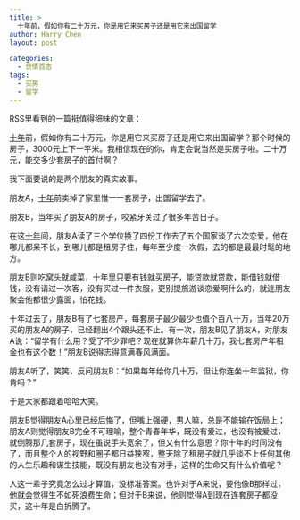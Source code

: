 ```yaml
---
title: >
  十年前，假如你有二十万元，你是用它来买房子还是用它来出国留学
author: Harry Chen
layout: post

categories:
  - 世情百态
tags:
  - 买房
  - 留学
---
```


  RSS里看到的一篇挺值得细味的文章：

  [ 十年][1]前，假如你有二十万元，你是用它来买房子还是用它来出国留学？那个时候的房子，3000元上下一平米。我相信现在的你，肯定会说当然是买房子啦。二十万元，能交多少套房子的首付啊？

  我下面要说的是两个朋友的真实故事。

  朋友A，[十年][1]前卖掉了家里惟一一套房子，出国留学去了。

  朋友B，当年买了朋友A的房子，咬紧牙关过了很多年苦日子。

  在这[十年][1]间，朋友A读了三个学位换了四份工作去了五个国家谈了六次恋爱，他在哪儿都呆不长，到哪儿都是租房子住，每年至少度一次假，去的都是最最时髦的地方。

  朋友B则吃窝头就咸菜，十年里只要有钱就买房子，能贷款就贷款，能借钱就借钱，没有请过一次客，没有买过一件衣服，更别提旅游谈恋爱啊什么的，就连朋友聚会他都很少露面，怕花钱。

  十年过去了，朋友B有了七套房产，每套房子最少最少也值个百八十万，当年20万买的朋友A的房子，已经翻出4个跟头还不止。有一次，朋友B见了朋友A，对朋友A说：“留学有什么用？受了不少罪吧？现在就算你年薪几十万，我七套房产年租金也有这个数！”朋友B说得志得意满春风满面。

  朋友A听了，笑笑，反问朋友B：“如果每年给你几十万，但让你连坐十年监狱，你肯吗？”

  于是大家都跟着哈哈大笑。

  朋友B觉得朋友A心里已经后悔了，但嘴上强硬，男人嘛，总是不能输在饭局上；朋友A则觉得朋友B完全不可理喻，整个青春年华，既没有爱过，也没有被爱过，就倒腾那几套房子，现在虽说手头宽余了，但又有什么意思？你十年的时间没有了，而且整个人的视野和圈子都日益狭窄，整天除了租房子就几乎谈不上任何其他的人生乐趣和谋生技能，既没有朋友也没有对手，这样的生命又有什么价值呢？

  人这一辈子究竟怎么过才算值，没标准答案。也许对于A来说，要他像B那样过，他就会觉得生不如死浪费生命；但对于B来说，他则觉得A到现在连套房子都没买，这十年是白折腾了。

   [1]: http://letaoba.info/tag/%E5%8D%81%E5%B9%B4
